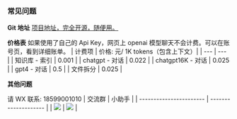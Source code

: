 ### 常见问题

**Git 地址**
[项目地址，完全开源，随便用。](https://github.com/c121914yu/FastGPT)


**价格表**
如果使用了自己的 Api Key，网页上 openai 模型聊天不会计费。可以在账号页，看到详细账单。
| 计费项 | 价格: 元/ 1K tokens（包含上下文）|
| --- | --- |
| 知识库 - 索引 | 0.001 |
| chatgpt - 对话 | 0.022 |
| chatgpt16K - 对话 | 0.025 |
| gpt4 - 对话 | 0.5 |
| 文件拆分 | 0.025 |

**其他问题**

请 WX 联系: 18599001010
| 交流群 | 小助手 |
| ----------------------- | -------------------- |
| ![](/imgs/wxqun300.jpg) | ![](/imgs/wx300.jpg) |


